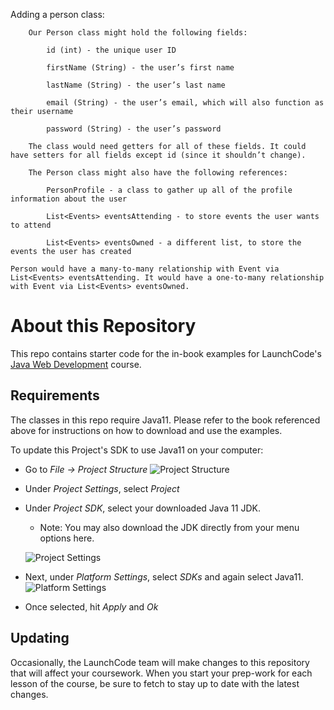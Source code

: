 Adding a person class:

        Our Person class might hold the following fields:

            id (int) - the unique user ID

            firstName (String) - the user’s first name

            lastName (String) - the user’s last name

            email (String) - the user’s email, which will also function as their username

            password (String) - the user’s password

        The class would need getters for all of these fields. It could have setters for all fields except id (since it shouldn’t change).

        The Person class might also have the following references:

            PersonProfile - a class to gather up all of the profile information about the user

            List<Events> eventsAttending - to store events the user wants to attend

            List<Events> eventsOwned - a different list, to store the events the user has created

    Person would have a many-to-many relationship with Event via List<Events> eventsAttending. It would have a one-to-many relationship with Event via List<Events> eventsOwned.







# About this Repository

This repo contains starter code for the in-book examples for LaunchCode's
[Java Web Development](https://education.launchcode.org/java-web-development/index.html)
course. 

## Requirements

The classes in this repo require Java11. Please refer to the book referenced
above for instructions on how to download and use the examples.

To update this Project's SDK to use Java11 on your computer: 

- Go to *File -> Project Structure*
  ![Project Structure](./FileProjectStructure.png)
- Under *Project Settings*, select *Project*
- Under *Project SDK*, select your downloaded Java 11 JDK.
    - Note: You may also download the JDK directly from your menu options here.
      
  ![Project Settings](./ProjectSettingsSDK.png)
    
- Next, under *Platform Settings*, select *SDKs* and again select Java11.
  ![Platform Settings](./PlatformSettingsSDKs.png)
- Once selected, hit *Apply* and *Ok*
    

## Updating

Occasionally, the LaunchCode team will make changes to this repository
that will affect your coursework. When you start your prep-work for each
lesson of the course, be sure to fetch to stay up to date with the 
latest changes. 
